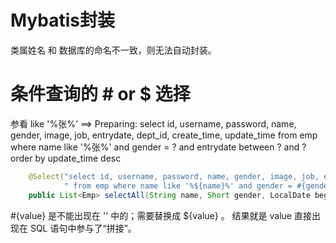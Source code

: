 # Mybatis封装

类属姓名 和 数据库的命名不一致，则无法自动封装。

# 条件查询的 # or $ 选择

参看 like '%张%'
==>  Preparing: select id, username, password, name, gender, image, job, entrydate, dept_id, create_time, update_time from emp where name like '%张%' and gender = ? and entrydate between ? and ? order by update_time desc

```java
    @Select("select id, username, password, name, gender, image, job, entrydate, dept_id, create_time, update_time" +
            " from emp where name like '%${name}%' and gender = #{gender} and entrydate between #{begin} and #{end} order by update_time desc")
    public List<Emp> selectAll(String name, Short gender, LocalDate begin, LocalDate end);
```
#{value} 是不能出现在 '' 中的；需要替换成 ${value} 。
结果就是 value 直接出现在 SQL 语句中参与了“拼接”。
